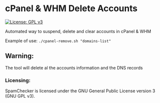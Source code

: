 # cPanel & WHM Delete Accounts
[![License: GPL v3](https://img.shields.io/badge/License-GPLv3-blue.svg)](https://www.gnu.org/licenses/gpl-3.0)

Automated way to suspend, delete and clear accounts in cPanel & WHM

Example of use: `./cpanel-remove.sh "domains-list"`

## Warning:
The tool will delete al the accounts information and the DNS records

### Licensing:
SpamChecker is licensed under the GNU General Public License version 3 (GNU GPL v3).
